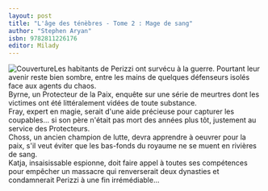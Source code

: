 ```yaml
---
layout: post
title: "L'âge des ténèbres - Tome 2 : Mage de sang"
author: "Stephen Aryan"
isbn: 9782811226176
editor: Milady
---
```


![Couverture](/img/9782811226176.jpg)Les habitants de Perizzi ont survécu à la guerre. Pourtant leur avenir reste bien sombre, entre les mains de quelques défenseurs isolés face aux agents du chaos.  
Byrne, un Protecteur de la Paix, enquête sur une série de meurtres dont les victimes ont été littéralement vidées de toute substance.  
Fray, expert en magie, serait d'une aide précieuse pour capturer les coupables... si son père n'était pas mort des années plus tôt, justement au service des Protecteurs.  
Choss, un ancien champion de lutte, devra apprendre à oeuvrer pour la paix, s'il veut éviter que les bas-fonds du royaume ne se muent en rivières de sang.   
Katja, insaisissable espionne, doit faire appel à toutes ses compétences pour empêcher un massacre qui renverserait deux dynasties et condamnerait Perizzi à une fin irrémédiable...